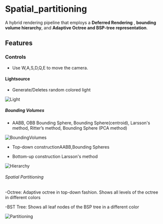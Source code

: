 # Spatial_partitioning

A hybrid rendering pipeline that employs a **Deferred Rendering** , **bounding volume hierarchy**, and **Adaptive Octree and BSP-tree representation**.

## Features

### Controls

  - Use W,A,S,D,Q,E to move the camera.

#### Lightsource
  
  - Generate/Deletes random colored light
  
  ![Light](https://github.com/Picbridge/Spatial_partitioning/blob/main/gif/light.gif)
  
##### Bounding Volumes

  - AABB, OBB Bounding Sphere, Bounding Sphere(centroid), Larsson's method, Ritter’s method, Bounding Sphere (PCA method)
  
  ![BoundingVolumes](https://github.com/Picbridge/Spatial_partitioning/blob/main/gif/BoundingVolume.gif)
  
  - Top-down constructionAABB,Bounding Spheres
  
  - Bottom-up construction Larsson's method

  ![Hierarchy](https://github.com/Picbridge/Spatial_partitioning/blob/main/gif/BV_Hierarchy.gif)

###### Spatial Partitioning
  
  -Octree: Adaptive octree in top-down fashion. Shows all levels of the octree in different colors
  
  -BST Tree: Shows all leaf nodes of the BSP tree in a different color
  
  ![Partitioning](https://github.com/Picbridge/Spatial_partitioning/blob/main/gif/Partition.gif)
